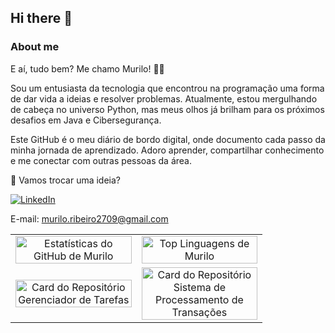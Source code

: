 ## Hi there 👋

### About me

E aí, tudo bem? Me chamo Murilo! 👨‍💻

Sou um entusiasta da tecnologia que encontrou na programação uma forma de dar vida a ideias e resolver problemas. Atualmente, estou mergulhando de cabeça no universo Python, mas meus olhos já brilham para os próximos desafios em Java e Cibersegurança.

Este GitHub é o meu diário de bordo digital, onde documento cada passo da minha jornada de aprendizado. Adoro aprender, compartilhar conhecimento e me conectar com outras pessoas da área.

🚀 Vamos trocar uma ideia?

[![LinkedIn](https://img.shields.io/badge/LinkedIn-0077B5?style=plastic&logo=linkedin&logoColor=white)](https://www.linkedin.com/in/murilo-ribeiro-da-silveira-255774264)

E-mail: murilo.ribeiro2709@gmail.com

<table align="center" style="width: 80%;">
  <tr align="center">
    <td width="50%">
      <a href="https://github.com/MuriloRibeiro01">
        <img src="https://github-readme-stats.vercel.app/api?username=MuriloRibeiro01&show_icons=true&theme=dracula&include_all_commits=true&count_private=true" alt="Estatísticas do GitHub de Murilo" style="width: 100%;">
      </a>
    </td>
    <td width="50%">
      <a href="https://github.com/MuriloRibeiro01">
        <img src="https://github-readme-stats.vercel.app/api/top-langs/?username=MuriloRibeiro01&layout=compact&langs_count=7&theme=dracula" alt="Top Linguagens de Murilo" style="width: 100%;">
      </a>
    </td>
  </tr>

  <tr align="center">
    <td>
      <a href="https://github.com/MuriloRibeiro01/GerenciadorDeTarefas">
        <img src="https://github-readme-stats.vercel.app/api/pin/?username=MuriloRibeiro01&repo=GerenciadorDeTarefas&theme=dracula" alt="Card do Repositório Gerenciador de Tarefas" style="width: 100%;">
      </a>
    </td>
    <td>
      <a href="https://github.com/MuriloRibeiro01/SistemaProcessamentoTransacoes">
        <img src="https://github-readme-stats.vercel.app/api/pin/?username=MuriloRibeiro01&repo=SistemaProcessamentoTransacoes&theme=dracula" alt="Card do Repositório Sistema de Processamento de Transações" style="width: 100%;">
      </a>
    </td>
  </tr>
</table>



<!--
**MuriloRibeiro01/MuriloRibeiro01** is a ✨ _special_ ✨ repository because its `README.md` (this file) appears on your GitHub profile.

Here are some ideas to get you started:

- 🔭 I’m currently working on ...
- 🌱 I’m currently learning ...
- 👯 I’m looking to collaborate on ...
- 🤔 I’m looking for help with ...
- 💬 Ask me about ...
- 📫 How to reach me: ...
- 😄 Pronouns: ...
- ⚡ Fun fact: ...
-->
